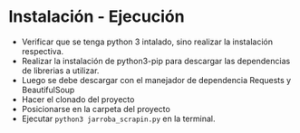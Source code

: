 # Instalación - Ejecución
- Verificar que se tenga python 3 intalado, sino realizar la instalación respectiva.
- Realizar la instalación de python3-pip para descargar las dependencias de 
librerias a utilizar.
- Luego se debe descargar con el manejador de dependencia Requests y BeautifulSoup 
- Hacer el clonado del proyecto
- Posicionarse en la carpeta del proyecto
- Ejecutar `python3 jarroba_scrapin.py` en la terminal.
